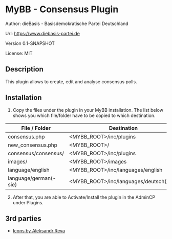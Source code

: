 # MyBB - Consensus Plugin

Author: dieBasis - Basisdemokratische Partei Deutschland

Url: https://www.diebasis-partei.de

Version 0.1-SNAPSHOT

License: MIT

## Description

This plugin allows to create, edit and analyse consensus polls.

## Installation

1. Copy the files under the plugin in your MyBB installation.
The list below shows you which file/folder have to be copied to which destination.


| File / Folder         | Destination                               |
|-----------------------|-------------------------------------------|
| consensus.php         | <MYBB_ROOT>/inc/plugins                   |
| new_consensus.php     | <MYBB_ROOT>/                              |
| consensus/consensus/  | <MYBB_ROOT>/inc/plugins                   |
| images/               | <MYBB_ROOT>/images                        |
| language/english      | <MYBB_ROOT>/inc/languages/english         |
| language/german(-sie) | <MYBB_ROOT>/inc/languages/deutsch(_sie)   |

2. After that, you are able to Activate/Install the plugin in the AdminCP under Plugins.


## 3rd parties

* [Icons by Aleksandr Reva](https://www.iconfinder.com/Revicon)
